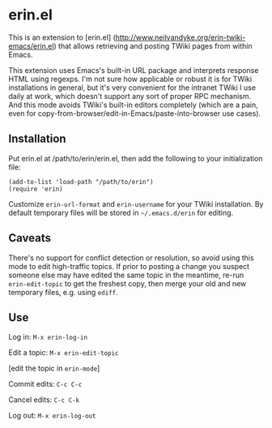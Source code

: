 erin.el
=======

This is an extension to [erin.el]
(http://www.neilvandyke.org/erin-twiki-emacs/erin.el) that allows retrieving
and posting TWiki pages from within Emacs.

This extension uses Emacs's built-in URL package and interprets response HTML
using regexps.  I'm not sure how applicable or robust it is for TWiki
installations in general, but it's very convenient for the intranet TWiki I use
daily at work, which doesn't support any sort of proper RPC mechanism.  And
this mode avoids TWiki's built-in editors completely (which are a pain, even
for copy-from-browser/edit-in-Emacs/paste-into-browser use cases).

Installation
------------

Put erin.el at /path/to/erin/erin.el, then add the following to your
initialization file:

    (add-to-list 'load-path "/path/to/erin")
    (require 'erin)

Customize `erin-url-format` and `erin-username` for your TWiki installation.
By default temporary files will be stored in `~/.emacs.d/erin` for editing.

Caveats
-------

There's no support for conflict detection or resolution, so avoid using this
mode to edit high-traffic topics.  If prior to posting a change you suspect
someone else may have edited the same topic in the meantime, re-run
`erin-edit-topic` to get the freshest copy, then merge your old and new
temporary files, e.g. using `ediff`.

Use
---

Log in:
`M-x erin-log-in`

Edit a topic:
`M-x erin-edit-topic`

[edit the topic in `erin-mode`]

Commit edits:
`C-c C-c`

Cancel edits:
`C-c C-k`

Log out:
`M-x erin-log-out`
